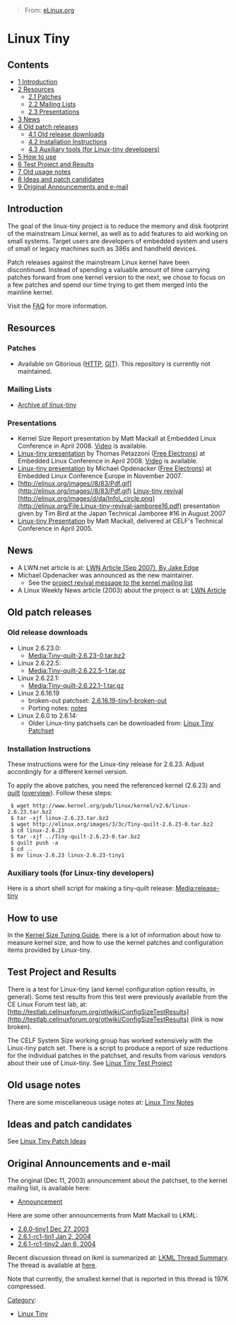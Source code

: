 > From: [eLinux.org](http://eLinux.org/Linux_Tiny "http://eLinux.org/Linux_Tiny")


# Linux Tiny



## Contents

-   [1 Introduction](#introduction)
-   [2 Resources](#resources)
    -   [2.1 Patches](#patches)
    -   [2.2 Mailing Lists](#mailing-lists)
    -   [2.3 Presentations](#presentations)
-   [3 News](#news)
-   [4 Old patch releases](#old-patch-releases)
    -   [4.1 Old release downloads](#old-release-downloads)
    -   [4.2 Installation Instructions](#installation-instructions)
    -   [4.3 Auxiliary tools (for Linux-tiny
        developers)](#auxiliary-tools-for-linux-tiny-developers)
-   [5 How to use](#how-to-use)
-   [6 Test Project and Results](#test-project-and-results)
-   [7 Old usage notes](#old-usage-notes)
-   [8 Ideas and patch candidates](#ideas-and-patch-candidates)
-   [9 Original Announcements and
    e-mail](#original-announcements-and-e-mail)

## Introduction

The goal of the linux-tiny project is to reduce the memory and disk
footprint of the mainstream Linux kernel, as well as to add features to
aid working on small systems. Target users are developers of embedded
system and users of small or legacy machines such as 386s and handheld
devices.

Patch releases against the mainstream Linux kernel have been
discontinued. Instead of spending a valuable amount of time carrying
patches forward from one kernel version to the next, we chose to focus
on a few patches and spend our time trying to get them merged into the
mainline kernel.

Visit the [FAQ](http://eLinux.org/Tiny-FAQ "Tiny-FAQ") for more information.

## Resources

### Patches

-   Available on Gitorious
    ([HTTP](https://gitorious.org/tinylab/tinylinux),
    [GIT](git://gitorious.org/tinylab/tinylinux.git)). This repository
    is currently not maintained.

### Mailing Lists

-   [Archive of linux-tiny](http://selenic.com/pipermail/linux-tiny/)

### Presentations

-   Kernel Size Report presentation by Matt Mackall at Embedded Linux
    Conference in April 2008.
    [Video](http://free-electrons.com/pub/video/2008/elc/elc2008-matt-mackall-kernel-size.ogg)
    is available.
-   [Linux-tiny
    presentation](http://free-electrons.com/pub/conferences/2008/elc/linux-tiny.pdf)
    by Thomas Petazzoni ([Free Electrons](http://free-electrons.com)) at
    Embedded Linux Conference in April 2008.
    [Video](http://free-electrons.com/pub/video/2008/elc/elc2008-thomas-petazzoni-linux-tiny.ogg)
    is available.
-   [Linux-tiny
    presentation](http://free-electrons.com/articles/linux-tiny/) by
    Michael Opdenacker ([Free Electrons](http://free-electrons.com)) at
    Embedded Linux Conference Europe in November 2007.
-   [http://elinux.org/images//8/83/Pdf.gif](http://elinux.org/images//8/83/Pdf.gif)
    [Linux-tiny
    revival](http://eLinux.org/images/5/5c/Linux-tiny-revival-jamboree16.pdf "Linux-tiny-revival-jamboree16.pdf")
    [http://elinux.org/images/d/da/Info\_circle.png](http://elinux.org/File:Linux-tiny-revival-jamboree16.pdf)
    presentation given by Tim Bird at the Japan Technical Jamboree \#16
    in August 2007
-   [Linux-tiny
    Presentation](http://tree.celinuxforum.org/CelfPubWiki/TechConference2005Docs?action=AttachFile&do=get&target=linux-tiny.pdf)
    by Matt Mackall, delivered at CELF's Technical Conference in April
    2005.

## News

-   A LWN.net article is at: [LWN Article (Sep 2007), By Jake
    Edge](http://lwn.net/Articles/251573/)
-   Michael Opdenacker was announced as the new maintainer.
    -   See the [project revival message to the kernel mailing
        list](http://lkml.org/lkml/2007/9/19/342)
-   A Linux Weekly News article (2003) about the project is at: [LWN
    Article](http://lwn.net/Articles/63516/)

## Old patch releases

### Old release downloads

-   Linux 2.6.23.0:
    -   [Media:Tiny-quilt-2.6.23-0.tar.bz2](http://eLinux.org/images/3/3c/Tiny-quilt-2.6.23-0.tar.bz2 "Tiny-quilt-2.6.23-0.tar.bz2")
-   Linux 2.6.22.5:
    -   [Media:Tiny-quilt-2.6.22.5-1.tar.gz](http://eLinux.org/images/7/79/Tiny-quilt-2.6.22.5-1.tar.gz "Tiny-quilt-2.6.22.5-1.tar.gz")
-   Linux 2.6.22.1:
    -   [Media:Tiny-quilt-2.6.22.1-1.tar.gz](http://eLinux.org/images/0/0e/Tiny-quilt-2.6.22.1-1.tar.gz "Tiny-quilt-2.6.22.1-1.tar.gz")
-   Linux 2.6.16.19
    -   broken-out patchset:
        [2.6.16.19-tiny1-broken-out](http://eLinux.org/images/8/82/2.6.16.19-tiny1-broken-out.tar.bz2 "2.6.16.19-tiny1-broken-out.tar.bz2")
    -   Porting notes:
        [notes](http://eLinux.org/images/b/b9/LinuxtinyNOTES.txt "LinuxtinyNOTES.txt")
-   Linux 2.6.0 to 2.6.14:
    -   Older Linux-tiny patchsets can be downloaded from: [Linux Tiny
        Patchset](http://selenic.com/tiny/)

### Installation Instructions

These instructions were for the Linux-tiny release for 2.6.23. Adjust
accordingly for a different kernel version.

To apply the above patches, you need the referenced kernel (2.6.23) and
[quilt](http://savannah.nongnu.org/projects/quilt)
([overview](http://www.suse.de/~agruen/quilt.pdf)). Follow these steps:

     $ wget http://www.kernel.org/pub/linux/kernel/v2.6/linux-2.6.23.tar.bz2
     $ tar -xjf linux-2.6.23.tar.bz2
     $ wget http://elinux.org/images/3/3c/Tiny-quilt-2.6.23-0.tar.bz2
     $ cd linux-2.6.23
     $ tar -xjf ../Tiny-quilt-2.6.23-0.tar.bz2
     $ quilt push -a
     $ cd ..
     $ mv linux-2.6.23 linux-2.6.23-tiny1

### Auxiliary tools (for Linux-tiny developers)

Here is a short shell script for making a tiny-quilt release:
[Media:release-tiny](http://eLinux.org/images/1/12/Release-tiny "Release-tiny")

## How to use

In the [Kernel Size Tuning
Guide](../../.././dev_portals/System_Size/Kernel_Size_Tuning_Guide/Kernel_Size_Tuning_Guide.md "Kernel Size Tuning Guide"), there is a
lot of information about how to measure kernel size, and how to use the
kernel patches and configuration items provided by Linux-tiny.



## Test Project and Results

There is a test for Linux-tiny (and kernel configuration option results,
in general). Some test results from this test were previously available
from the CE Linux Forum test lab, at:
[http://testlab.celinuxforum.org/otlwiki/ConfigSizeTestResults](http://testlab.celinuxforum.org/otlwiki/ConfigSizeTestResults)
(link is now broken).

The CELF System Size working group has worked extensively with the
Linux-tiny patch set. There is a script to produce a report of size
reductions for the individual patches in the patchset, and results from
various vendors about their use of Linux-tiny. See [Linux Tiny Test
Project](http://eLinux.org/Linux_Tiny_Test_Project "Linux Tiny Test Project")

## Old usage notes

There are some miscellaneous usage notes at: [Linux Tiny
Notes](http://eLinux.org/Linux_Tiny_Notes "Linux Tiny Notes")

## Ideas and patch candidates

See [Linux Tiny Patch
Ideas](http://eLinux.org/Linux_Tiny_Patch_Ideas "Linux Tiny Patch Ideas")



## Original Announcements and e-mail

The original (Dec 11, 2003) announcement about the patchset, to the
kernel mailing list, is available here:

-   [Announcement](http://lwn.net/Articles/62858/)

Here are some other announcements from Matt Mackall to LKML:

-   [2.6.0-tiny1 Dec 27,
    2003](http://www.ussg.iu.edu/hypermail/linux/kernel/0312.3/0454.html)
-   [2.6.1-rc1-tin1 Jan 2,
    2004](http://www.ussg.iu.edu/hypermail/linux/kernel/0401.0/0403.html)
-   [2.6.1-rc1-tiny2 Jan 6,
    2004](http://www.ussg.iu.edu/hypermail/linux/kernel/0401.0/1256.html)

Recent discussion thread on lkml is summarized at: [LKML Thread
Summary](http://kt.zork.net/kernel-traffic/latest.html#6). The thread is
available at
[here](http://www.google.com/groups?hl=en&lr=&ie=UTF-8&threadm=19Kuz-872-3%40gated-at.bofh.it&rnum=1&prev=/groups%3Fhl%3Den%26lr%3D%26ie%3DUTF-8%26selm%3D19Kuz-872-3%2540gated-at.bofh.it).

Note that currently, the smallest kernel that is reported in this thread
is 197K compressed.


[Category](http://eLinux.org/Special:Categories "Special:Categories"):

-   [Linux Tiny](http://eLinux.org/Category:Linux_Tiny "Category:Linux Tiny")

